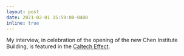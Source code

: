 ```yaml
---
layout: post
date: 2021-02-01 15:59:00-0400
inline: true
---
```


My interview, in celebration of the opening of the new Chen Institute Building, is featured in the [Caltech Effect](https://giving.caltech.edu/magazine/the-caltech-effect-february-2021/#article-Many-Pathways-into-the-Brain).
